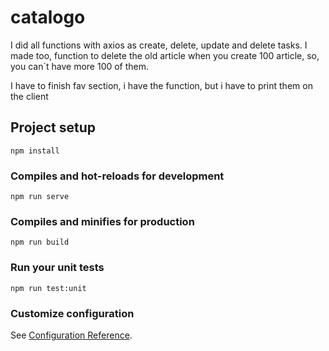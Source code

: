 # catalogo

I did all functions with axios as create, delete, update and delete tasks.
I made too, function to delete the old article when you create 100 article, so, you can´t have more 100 of them.

I have to finish fav section, i have the function, but i have to print them on the client

## Project setup
```
npm install
```

### Compiles and hot-reloads for development
```
npm run serve
```

### Compiles and minifies for production
```
npm run build
```

### Run your unit tests
```
npm run test:unit
```

### Customize configuration
See [Configuration Reference](https://cli.vuejs.org/config/).
